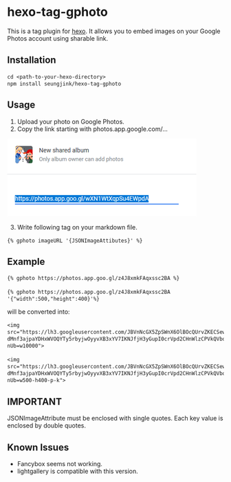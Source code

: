 # hexo-tag-gphoto

This is a tag plugin for [hexo](https://hexo.io/).
It allows you to embed images on your Google Photos account using sharable link.

## Installation

```
cd <path-to-your-hexo-directory>
npm install seungjink/hexo-tag-gphoto
```

## Usage

1. Upload your photo on Google Photos.
2. Copy the link starting with photos.app.google.com/...

![example](/example.png)

3. Write following tag on your markdown file.

```
{% gphoto imageURL '{JSONImageAttibutes}' %}
```

## Example

```
{% gphoto https://photos.app.goo.gl/z4J8xmkFAqxssc2BA %}

{% gphoto https://photos.app.goo.gl/z4J8xmkFAqxssc2BA '{"width":500,"height":400}'%}
```

will be converted into:

```
<img src="https://lh3.googleusercontent.com/JBVnNcGX5ZpSWnX6OlBOcQUrvZKECSewKH-dMnf3ajpaYDHxWVOQYTy5rbyjwOyyvXB3xYV7IKNJfjH3yGupI0crVpd2CHnWlzCPVkQVbqPpBku40IWImksJ3XvaOaCM8zNH-nUb=w10000">

<img src="https://lh3.googleusercontent.com/JBVnNcGX5ZpSWnX6OlBOcQUrvZKECSewKH-dMnf3ajpaYDHxWVOQYTy5rbyjwOyyvXB3xYV7IKNJfjH3yGupI0crVpd2CHnWlzCPVkQVbqPpBku40IWImksJ3XvaOaCM8zNH-nUb=w500-h400-p-k">
```

## IMPORTANT

JSONImageAttribute must be enclosed with single quotes.
Each key value is enclosed by double quotes.

## Known Issues

* Fancybox seems not working.
* lightgallery is compatible with this version.

